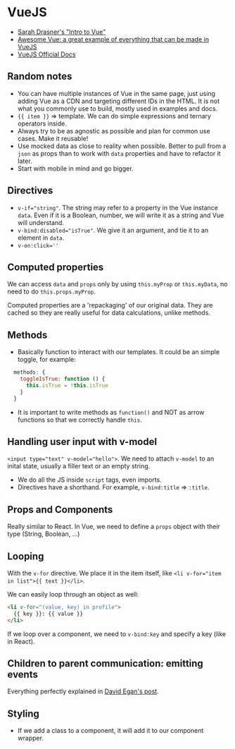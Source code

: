 # VueJS

- [Sarah Drasner's "Intro to Vue"](https://github.com/sdras/intro-to-vue)
- [Awesome Vue: a great example of everything that can be made in VueJS](https://github.com/vuejs/awesome-vue)
- [VueJS Official Docs](https://vuejs.org/v2/guide/)

## Random notes

- You can have multiple instances of Vue in the same page, just using adding Vue as a CDN and targeting different IDs in the HTML. It is not what you commonly use to build, mostly used in examples and docs.
- `{{ item }}` => template. We can do simple expressions and ternary operators inside.
- Always try to be as agnostic as possible and plan for common use cases. Make it reusable!
- Use mocked data as close to reality when possible. Better to pull from a `json` as props than to work with `data` properties and have to refactor it later.
- Start with mobile in mind and go bigger.

## Directives

- `v-if="string"`. The string may refer to a property in the Vue instance `data`. Even if it is a Boolean, number, we will write it as a string and Vue will understand.
- `v-bind:disabled="isTrue"`. We give it an argument, and tie it to an element in `data`.
- `v-on:click=''`

## Computed properties

We can access `data` and `props` only by using `this.myProp` or `this.myData`, no need to do `this.props.myProp`.

Computed properties are a 'repackaging' of our original data. They are cached so they are really useful for data calculations, unlike methods.

## Methods

- Basically function to interact with our templates. It could be an simple toggle, for example:

```js
  methods: {
    toggleIsTrue: function () {
      this.isTrue = !this.isTrue
    }
  }
```

- It is important to write methods as `function()` and NOT as arrow functions so that we correctly handle `this`.

## Handling user input with v-model

`<input type="text" v-model="hello">`. We need to attach `v-model` to an inital state, usually a filler text or an empty string.

- We do all the JS inside `script` tags, even imports.
- Directives have a shorthand. For example, `v-bind:title` => `:title`.

## Props and Components

Really similar to React. In Vue, we need to define a `props` object with their type (String, Boolean, ...)

## Looping

With the `v-for` directive. We place it in the item itself, like `<li v-for="item in list">{{ text }}</li>`.

We can easily loop through an object as well:

```html
<li v-for="(value, key) in profile">
  {{ key }}: {{ value }}
</li>
```

If we loop over a component, we need to `v-bind:key` and specify a key (like in React).

## Children to parent communication: emitting events

Everything perfectly explained in [David Egan's post](https://dev-notes.eu/2018/05/passing-data-between-vue-components/).

## Styling

- If we add a class to a component, it will add it to our component wrapper.
